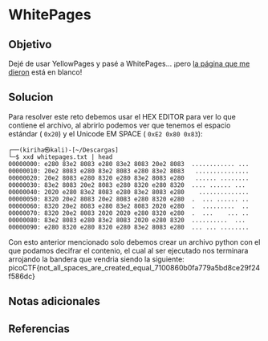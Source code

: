 # WhitePages

## Objetivo
Dejé de usar YellowPages y pasé a WhitePages... ¡pero [la página que me dieron](https://jupiter.challenges.picoctf.org/static/95be9526e162185c741259a75dffa0ab/whitepages.txt) está en blanco!

## Solucion
Para resolver este reto debemos usar el HEX EDITOR para ver lo que contiene el archivo, al abrirlo podemos ver que tenemos el espacio estándar ( `0x20`) y el Unicode EM SPACE ( `0xE2 0x80 0x83`):

``` shell
┌──(kiriha㉿kali)-[~/Descargas]
└─$ xxd whitepages.txt | head
00000000: e280 83e2 8083 e280 83e2 8083 20e2 8083  ............ ...
00000010: 20e2 8083 e280 83e2 8083 e280 83e2 8083   ...............
00000020: 20e2 8083 e280 8320 e280 83e2 8083 e280   ...... ........
00000030: 83e2 8083 20e2 8083 e280 8320 e280 8320  .... ...... ... 
00000040: 2020 e280 83e2 8083 e280 83e2 8083 e280    ..............
00000050: 8320 20e2 8083 20e2 8083 e280 8320 e280  .  ... ...... ..
00000060: 8320 20e2 8083 e280 83e2 8083 2020 e280  .  .........  ..
00000070: 8320 20e2 8083 2020 2020 e280 8320 e280  .  ...    ... ..
00000080: 83e2 8083 e280 83e2 8083 2020 e280 8320  ..........  ... 
00000090: e280 8320 e280 8320 e280 83e2 8083 e280  ... ... ........
``` 

Con esto anterior mencionado solo debemos crear un archivo python con el que podamos decifrar el contenio, el cual al ser ejecutado nos terminara arrojando la bandera que vendria siendo la siguiente:
picoCTF{not_all_spaces_are_created_equal_7100860b0fa779a5bd8ce29f24f586dc}

## Notas adicionales

## Referencias